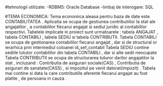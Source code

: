 #tehnologii utilizate:
-RDBMS: Oracle Database
-limbaj de interogare: SQL

#TEMA ECONOMICA:
  Tema economica aleasa pentru baza de date este CONTABILITATEA . 
Aplicatia se ocupa de gestiunea contributiilor la stat ale angajatilor , a contabililor 
fiecarui angajat si sediul juridic al contabililor respectivi.
  Tabelele implicate in proiect sunt urmatoarele : tabela ANGAJAT , tabela CONTABILI , 
tabela SEDIU si tabela CONTRIBUTII.
  Tabela CONTABILI se ocupa de gestionarea contabililor fiecarui angajat , 
dar si de structural or ierarhica prin intermediul coloanei id_sef_contabil
  Tabela SEDIU contine sediile tututor contabililor din tabela CONTABILI 
, dar si alte sedii neocupate
Tabela CONTRIBUTII se ocupa de structurarea tuturor darilor angajatilor la stat , incluzand : Contributia de asigurari sociale(CAS) , 
Contributia de asigurari de sanatate(CASS) , si impozitul pe venit datorat(impozit) . 
  Tabela mai contine si data la care contributiile aferente fiecarui angajat au fost platite , de persoana in cauza .
